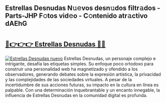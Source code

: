 ## Estrellas Desnudas N𝚞𝚎vos desn𝚞dos filtr𝚊dos - Parts-JHP F𝚘tos vid𝚎o - C𝚘ntenido atr𝚊ctivo dAEhG

# <h2><a href="http://mb32wxn.tromn.icu/?c=Estrellas+Desnudas">🔗👉👉👉 Estrellas Desnudas 🔗🔗</a></h2>

[![Estrellas Desnudas nuevo](https://i.imgur.com/pEAQMta.gif)](http://mb32wxn.tromn.icu/?c=Estrellas+Desnudas)
Estrellas Desnudas, un personaje complejo e intrigante, desafía las etiquetas simples. Su enfoque poco ortodoxo para construir una personalidad web ha magnetizado y ofendido a los observadores, generando debates sobre la expresión artística, la privacidad y las complejidades de las sociedades virtuales. A pesar de la incertidumbre de sus acciones futuras, su impacto en la cultura en línea es palpable. Con una determinación inquebrantable y un encanto innegable, la influencia de Estrellas Desnudas en la comunidad digital es profunda.

